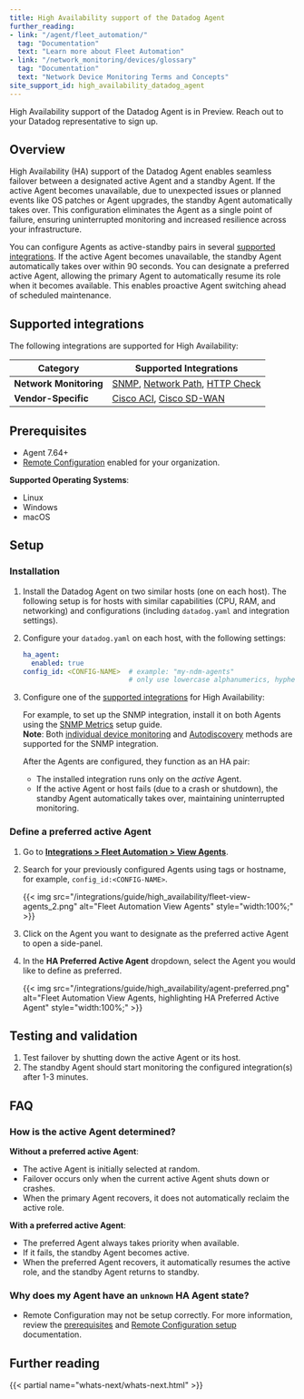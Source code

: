 ```yaml
---
title: High Availability support of the Datadog Agent
further_reading:
- link: "/agent/fleet_automation/"
  tag: "Documentation"
  text: "Learn more about Fleet Automation"
- link: "/network_monitoring/devices/glossary"
  tag: "Documentation"
  text: "Network Device Monitoring Terms and Concepts"
site_support_id: high_availability_datadog_agent
---
```


<div class="alert alert-info"> High Availability support of the Datadog Agent is in Preview. Reach out to your Datadog representative to sign up.</div>

## Overview

High Availability (HA) support of the Datadog Agent enables seamless failover between a designated active Agent and a standby Agent. If the active Agent becomes unavailable, due to unexpected issues or planned events like OS patches or Agent upgrades, the standby Agent automatically takes over. This configuration eliminates the Agent as a single point of failure, ensuring uninterrupted monitoring and increased resilience across your infrastructure.

You can configure Agents as active-standby pairs in several [supported integrations](#supported-integrations). If the active Agent becomes unavailable, the standby Agent automatically takes over within 90 seconds. You can designate a preferred active Agent, allowing the primary Agent to automatically resume its role when it becomes available. This enables proactive Agent switching ahead of scheduled maintenance.

## Supported integrations

The following integrations are supported for High Availability:

| Category                | Supported Integrations       |
|-------------------------|------------------------------|
| **Network Monitoring**  | [SNMP][1], [Network Path][2], [HTTP Check][3] |
| **Vendor-Specific**     | [Cisco ACI][4], [Cisco SD-WAN][5]|

## Prerequisites

- Agent 7.64+
- [Remote Configuration][9] enabled for your organization.

**Supported Operating Systems**:

- Linux
- Windows
- macOS

## Setup

### Installation

1. Install the Datadog Agent on two similar hosts (one on each host). The following setup is for hosts with similar capabilities (CPU, RAM, and networking) and configurations (including `datadog.yaml` and integration settings).

2. Configure your `datadog.yaml` on each host, with the following settings:

   ```yaml
   ha_agent:
     enabled: true
   config_id: <CONFIG-NAME>  # example: "my-ndm-agents"
                             # only use lowercase alphanumerics, hyphen and underscore
   ```

3. Configure one of the [supported integrations](#supported-integrations) for High Availability:

   For example, to set up the SNMP integration, install it on both Agents using the [SNMP Metrics][1] setup guide. <br>
   **Note**: Both [individual device monitoring][10] and [Autodiscovery][11] methods are supported for the SNMP integration.

   After the Agents are configured, they function as an HA pair:
   - The installed integration runs only on the _active_ Agent.
   - If the active Agent or host fails (due to a crash or shutdown), the standby Agent automatically takes over, maintaining uninterrupted monitoring.

### Define a preferred active Agent 

1. Go to [**Integrations > Fleet Automation > View Agents**][13].

2. Search for your previously configured Agents using tags or hostname, for example, `config_id:<CONFIG-NAME>`.

   {{< img src="/integrations/guide/high_availability/fleet-view-agents_2.png" alt="Fleet Automation View Agents" style="width:100%;" >}}

3. Click on the Agent you want to designate as the preferred active Agent to open a side-panel.

4. In the **HA Preferred Active Agent** dropdown, select the Agent you would like to define as preferred.

   {{< img src="/integrations/guide/high_availability/agent-preferred.png" alt="Fleet Automation View Agents, highlighting HA Preferred Active Agent" style="width:100%;" >}}

## Testing and validation

1. Test failover by shutting down the active Agent or its host.
2. The standby Agent should start monitoring the configured integration(s) after 1-3 minutes.

## FAQ

### How is the active Agent determined?

**Without a preferred active Agent**:
- The active Agent is initially selected at random.
- Failover occurs only when the current active Agent shuts down or crashes.
- When the primary Agent recovers, it does not automatically reclaim the active role.

**With a preferred active Agent**:
- The preferred Agent always takes priority when available.
- If it fails, the standby Agent becomes active.
- When the preferred Agent recovers, it automatically resumes the active role, and the standby Agent returns to standby.

### Why does my Agent have an `unknown` HA Agent state?

- Remote Configuration may not be setup correctly. For more information, review the [prerequisites](#prerequisites) and [Remote Configuration setup][12] documentation.


## Further reading

{{< partial name="whats-next/whats-next.html" >}}

[1]: /network_monitoring/devices/snmp_metrics
[2]: /network_monitoring/network_path/
[3]: https://docs.datadoghq.com/integrations/http_check/
[4]: https://docs.datadoghq.com/integrations/cisco_aci/
[5]: https://docs.datadoghq.com/integrations/cisco_sdwan/
[6]: https://docs.datadoghq.com/integrations/vsphere/
[7]: https://docs.datadoghq.com/integrations/vsphere/
[8]: https://docs.datadoghq.com/integrations/openstack_controller/
[9]: https://docs.datadoghq.com/agent/remote_config/
[10]: /network_monitoring/devices/snmp_metrics?tab=snmpv2#monitoring-individual-devices
[11]: /network_monitoring/devices/snmp_metrics?tab=snmpv2#autodiscovery
[12]: /agent/remote_config/?tab=configurationyamlfile#setup
[13]: https://app.datadoghq.com/fleet

